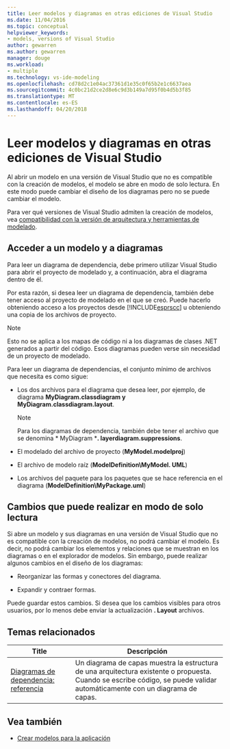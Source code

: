 ```yaml
---
title: Leer modelos y diagramas en otras ediciones de Visual Studio
ms.date: 11/04/2016
ms.topic: conceptual
helpviewer_keywords:
- models, versions of Visual Studio
author: gewarren
ms.author: gewarren
manager: douge
ms.workload:
- multiple
ms.technology: vs-ide-modeling
ms.openlocfilehash: cd78d2c1e04ac37361d1e35c0f65b2e1c6637aea
ms.sourcegitcommit: 4c0bc21d2ce2d8e6c9d3b149a7d95f0b4d5b3f85
ms.translationtype: MT
ms.contentlocale: es-ES
ms.lasthandoff: 04/20/2018
---
```

# <a name="read-models-and-diagrams-in-other-visual-studio-editions"></a>Leer modelos y diagramas en otras ediciones de Visual Studio
Al abrir un modelo en una versión de Visual Studio que no es compatible con la creación de modelos, el modelo se abre en modo de solo lectura. En este modo puede cambiar el diseño de los diagramas pero no se puede cambiar el modelo.

 Para ver qué versiones de Visual Studio admiten la creación de modelos, vea [compatibilidad con la versión de arquitectura y herramientas de modelado](../modeling/what-s-new-for-design-in-visual-studio.md#VersionSupport).

## <a name="obtaining-access-to-a-model-and-diagrams"></a>Acceder a un modelo y a diagramas
 Para leer un diagrama de dependencia, debe primero utilizar Visual Studio para abrir el proyecto de modelado y, a continuación, abra el diagrama dentro de él.

 Por esta razón, si desea leer un diagrama de dependencia, también debe tener acceso al proyecto de modelado en el que se creó. Puede hacerlo obteniendo acceso a los proyectos desde [!INCLUDE[esprscc](../code-quality/includes/esprscc_md.md)] u obteniendo una copia de los archivos de proyecto.

> [!NOTE]
>  Esto no se aplica a los mapas de código ni a los diagramas de clases .NET generados a partir del código. Esos diagramas pueden verse sin necesidad de un proyecto de modelado.

 Para leer un diagrama de dependencias, el conjunto mínimo de archivos que necesita es como sigue:

-   Los dos archivos para el diagrama que desea leer, por ejemplo, de diagrama **MyDiagram.classdiagram y MyDiagram.classdiagram.layout**.

    > [!NOTE]
    >  Para los diagramas de dependencia, también debe tener el archivo que se denomina * MyDiagram ***. layerdiagram.suppressions**.

-   El modelado del archivo de proyecto (**MyModel.modelproj**)

-   El archivo de modelo raíz (**ModelDefinition\MyModel. UML**)

-   Los archivos del paquete para los paquetes que se hace referencia en el diagrama (**ModelDefinition\MyPackage.uml**)

## <a name="changes-that-you-can-make-in-read-only-mode"></a>Cambios que puede realizar en modo de solo lectura
 Si abre un modelo y sus diagramas en una versión de Visual Studio que no es compatible con la creación de modelos, no podrá cambiar el modelo. Es decir, no podrá cambiar los elementos y relaciones que se muestran en los diagramas o en el explorador de modelos. Sin embargo, puede realizar algunos cambios en el diseño de los diagramas:

-   Reorganizar las formas y conectores del diagrama.

-   Expandir y contraer formas.

 Puede guardar estos cambios. Si desea que los cambios visibles para otros usuarios, por lo menos debe enviar la actualización **. Layout** archivos.

##  <a name="RelatedTopics"></a> Temas relacionados

|Title|Descripción|
|-----------|-----------------|
|[Diagramas de dependencia: referencia](../modeling/layer-diagrams-reference.md)|Un diagrama de capas muestra la estructura de una arquitectura existente o propuesta. Cuando se escribe código, se puede validar automáticamente con un diagrama de capas.|

## <a name="see-also"></a>Vea también

- [Crear modelos para la aplicación](../modeling/create-models-for-your-app.md)